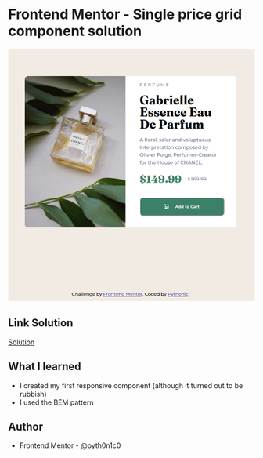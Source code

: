 # Frontend Mentor - Single price grid component solution

![Screenshot](Screenshot.png "Challenge screenshot")

## Link Solution

[Solution](https://pyth0n1c0.github.io/FrontendMentor-challenges/product-preview-card-component/ "Solution link")

## What I learned

- I created my first responsive component (although it turned out to be rubbish)
- I used the BEM pattern

## Author

- Frontend Mentor - @pyth0n1c0
